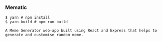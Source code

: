 ### Mematic
```
$ yarn # npm install
$ yarn build # npm run build
````
````
A Meme Generator web-app built using React and Express that helps to generate and customise random meme.
````

